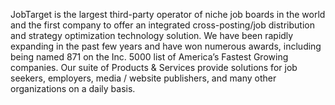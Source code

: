 JobTarget is the largest third-party operator of niche job boards in the world and the first company to offer an integrated cross-posting/job distribution and strategy optimization technology solution. We have been rapidly expanding in the past few years and have won numerous awards, including being named 871 on the Inc. 5000 list of America’s Fastest Growing companies. Our suite of Products &amp; Services provide solutions for job seekers, employers, media / website publishers, and many other organizations on a daily basis.